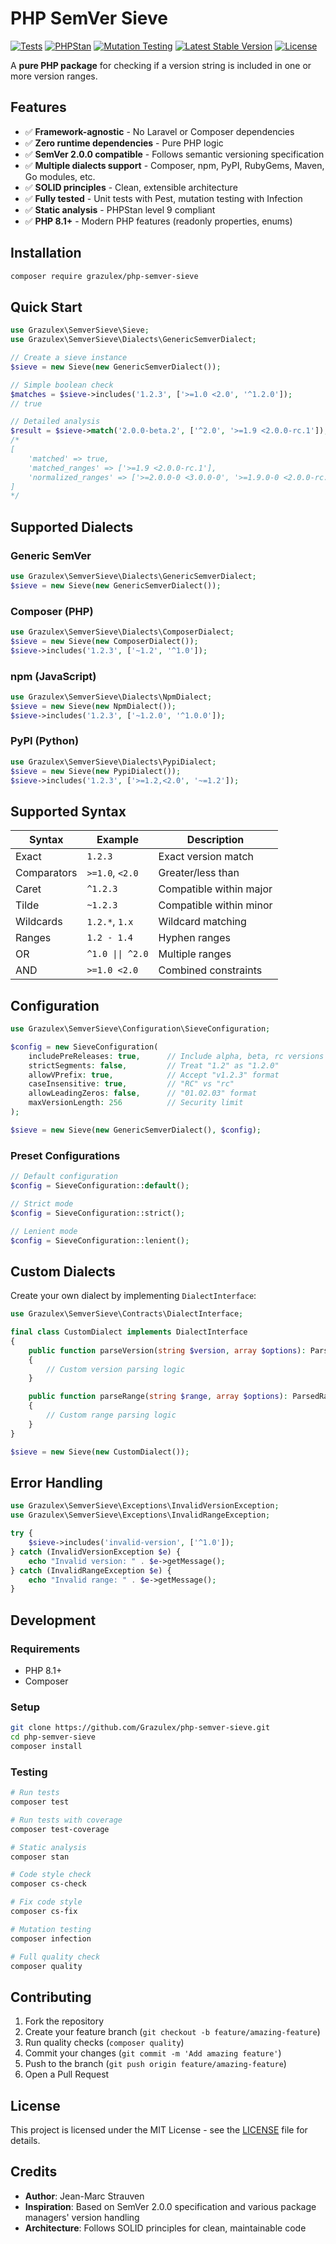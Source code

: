 # PHP SemVer Sieve

[![Tests](https://github.com/Grazulex/php-semver-sieve/workflows/Tests/badge.svg)](https://github.com/Grazulex/php-semver-sieve/actions)
[![PHPStan](https://github.com/Grazulex/php-semver-sieve/workflows/PHPStan/badge.svg)](https://github.com/Grazulex/php-semver-sieve/actions)
[![Mutation Testing](https://github.com/Grazulex/php-semver-sieve/workflows/Mutation%20Testing/badge.svg)](https://github.com/Grazulex/php-semver-sieve/actions)
[![Latest Stable Version](https://poser.pugx.org/grazulex/php-semver-sieve/v/stable)](https://packagist.org/packages/grazulex/php-semver-sieve)
[![License](https://poser.pugx.org/grazulex/php-semver-sieve/license)](https://packagist.org/packages/grazulex/php-semver-sieve)

A **pure PHP package** for checking if a version string is included in one or more version ranges. 

## Features

- ✅ **Framework-agnostic** - No Laravel or Composer dependencies
- ✅ **Zero runtime dependencies** - Pure PHP logic
- ✅ **SemVer 2.0.0 compatible** - Follows semantic versioning specification
- ✅ **Multiple dialects support** - Composer, npm, PyPI, RubyGems, Maven, Go modules, etc.
- ✅ **SOLID principles** - Clean, extensible architecture
- ✅ **Fully tested** - Unit tests with Pest, mutation testing with Infection
- ✅ **Static analysis** - PHPStan level 9 compliant
- ✅ **PHP 8.1+** - Modern PHP features (readonly properties, enums)

## Installation

```bash
composer require grazulex/php-semver-sieve
```

## Quick Start

```php
use Grazulex\SemverSieve\Sieve;
use Grazulex\SemverSieve\Dialects\GenericSemverDialect;

// Create a sieve instance
$sieve = new Sieve(new GenericSemverDialect());

// Simple boolean check
$matches = $sieve->includes('1.2.3', ['>=1.0 <2.0', '^1.2.0']);
// true

// Detailed analysis
$result = $sieve->match('2.0.0-beta.2', ['^2.0', '>=1.9 <2.0.0-rc.1']);
/*
[
    'matched' => true,
    'matched_ranges' => ['>=1.9 <2.0.0-rc.1'],
    'normalized_ranges' => ['>=2.0.0-0 <3.0.0-0', '>=1.9.0-0 <2.0.0-rc.1']
]
*/
```

## Supported Dialects

### Generic SemVer
```php
use Grazulex\SemverSieve\Dialects\GenericSemverDialect;
$sieve = new Sieve(new GenericSemverDialect());
```

### Composer (PHP)
```php
use Grazulex\SemverSieve\Dialects\ComposerDialect;
$sieve = new Sieve(new ComposerDialect());
$sieve->includes('1.2.3', ['~1.2', '^1.0']);
```

### npm (JavaScript)
```php
use Grazulex\SemverSieve\Dialects\NpmDialect;
$sieve = new Sieve(new NpmDialect());
$sieve->includes('1.2.3', ['~1.2.0', '^1.0.0']);
```

### PyPI (Python)
```php
use Grazulex\SemverSieve\Dialects\PypiDialect;
$sieve = new Sieve(new PypiDialect());
$sieve->includes('1.2.3', ['>=1.2,<2.0', '~=1.2']);
```

## Supported Syntax

| Syntax | Example | Description |
|--------|---------|-------------|
| Exact | `1.2.3` | Exact version match |
| Comparators | `>=1.0`, `<2.0` | Greater/less than |
| Caret | `^1.2.3` | Compatible within major |
| Tilde | `~1.2.3` | Compatible within minor |
| Wildcards | `1.2.*`, `1.x` | Wildcard matching |
| Ranges | `1.2 - 1.4` | Hyphen ranges |
| OR | `^1.0 \|\| ^2.0` | Multiple ranges |
| AND | `>=1.0 <2.0` | Combined constraints |

## Configuration

```php
use Grazulex\SemverSieve\Configuration\SieveConfiguration;

$config = new SieveConfiguration(
    includePreReleases: true,      // Include alpha, beta, rc versions
    strictSegments: false,         // Treat "1.2" as "1.2.0"
    allowVPrefix: true,            // Accept "v1.2.3" format
    caseInsensitive: true,         // "RC" vs "rc"
    allowLeadingZeros: false,      // "01.02.03" format
    maxVersionLength: 256          // Security limit
);

$sieve = new Sieve(new GenericSemverDialect(), $config);
```

### Preset Configurations

```php
// Default configuration
$config = SieveConfiguration::default();

// Strict mode
$config = SieveConfiguration::strict();

// Lenient mode  
$config = SieveConfiguration::lenient();
```

## Custom Dialects

Create your own dialect by implementing `DialectInterface`:

```php
use Grazulex\SemverSieve\Contracts\DialectInterface;

final class CustomDialect implements DialectInterface
{
    public function parseVersion(string $version, array $options): ParsedVersion
    {
        // Custom version parsing logic
    }

    public function parseRange(string $range, array $options): ParsedRange  
    {
        // Custom range parsing logic
    }
}

$sieve = new Sieve(new CustomDialect());
```

## Error Handling

```php
use Grazulex\SemverSieve\Exceptions\InvalidVersionException;
use Grazulex\SemverSieve\Exceptions\InvalidRangeException;

try {
    $sieve->includes('invalid-version', ['^1.0']);
} catch (InvalidVersionException $e) {
    echo "Invalid version: " . $e->getMessage();
} catch (InvalidRangeException $e) {
    echo "Invalid range: " . $e->getMessage();
}
```

## Development

### Requirements
- PHP 8.1+
- Composer

### Setup
```bash
git clone https://github.com/Grazulex/php-semver-sieve.git
cd php-semver-sieve
composer install
```

### Testing
```bash
# Run tests
composer test

# Run tests with coverage
composer test-coverage

# Static analysis
composer stan

# Code style check
composer cs-check

# Fix code style
composer cs-fix

# Mutation testing
composer infection

# Full quality check
composer quality
```

## Contributing

1. Fork the repository
2. Create your feature branch (`git checkout -b feature/amazing-feature`)
3. Run quality checks (`composer quality`)
4. Commit your changes (`git commit -m 'Add amazing feature'`)
5. Push to the branch (`git push origin feature/amazing-feature`)
6. Open a Pull Request

## License

This project is licensed under the MIT License - see the [LICENSE](LICENSE) file for details.

## Credits

- **Author**: Jean-Marc Strauven
- **Inspiration**: Based on SemVer 2.0.0 specification and various package managers' version handling
- **Architecture**: Follows SOLID principles for clean, maintainable code
